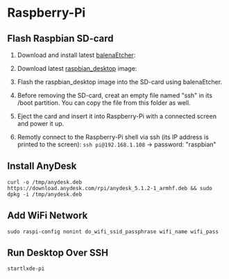 # Raspberry-Pi

## Flash Raspbian SD-card

1. Download and install latest [balenaEtcher](https://www.balena.io/etcher/):

2. Download latest [raspbian_desktop](https://downloads.raspberrypi.org/raspbian_latest) image:

3. Flash the raspbian_desktop image into the SD-card using balenaEtcher.

4. Before removing the SD-card, creat an empty file named "ssh" in its /boot partition.
	 You can copy the file from this folder as well.

5. Eject the card and insert it into Raspberry-Pi with a connected screen and power it up.

6. Remotly connect to the Raspberry-Pi shell via ssh (its IP address is printed to the screen):
	 ```ssh pi@192.168.1.108``` -> password: "raspbian"

## Install AnyDesk
```curl -o /tmp/anydesk.deb https://download.anydesk.com/rpi/anydesk_5.1.2-1_armhf.deb && sudo dpkg -i /tmp/anydesk.deb```

## Add WiFi Network
```sudo raspi-config nonint do_wifi_ssid_passphrase wifi_name wifi_pass```

## Run Desktop Over SSH
```startlxde-pi```
